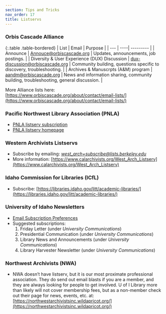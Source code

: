 ```yaml
---
section: Tips and Tricks
nav_order: 17
title: Listservs
---
```


### Orbis Cascade Alliance

{:.table .table-bordered}
| List | Email | Purpose |
| --- | ----| --------- |
| Announce | Annouce@orbiscascade.org | Updates, announcements, job postings. |
| Diversity & User Experience (DUX) Discussion | dux-discussion@orbiscascade.org | Community building, questions specific to discovery, troubleshooting. |
| Archives & Manuscrpts (A&M) program | aandm@orbiscascade.org | News and information sharing, community building, troubleshooting, general discussion. |

More Alliance lists here: [https://www.orbiscascade.org/about/contact/email-lists/](https://www.orbiscascade.org/about/contact/email-lists/)

### Pacific Northwest Library Association (PNLA)
- [PNLA listserv subscription](https://pnla.org/pnla-listserv/)
- [PNLA listserv homepage](https://groups.io/g/PNLA)

### Western Archivists Listservs

- Subscribe by emailing: *west_arch+subscribe@lists.berkeley.edu*
- More information: [https://www.calarchivists.org/West_Arch_Listserv](https://www.calarchivists.org/West_Arch_Listserv)

### Idaho Commission for Libraries (ICfL)
-  Subscribe: [https://libraries.idaho.gov/litt/academic-libraries/](https://libraries.idaho.gov/litt/academic-libraries/)

### University of Idaho Newsletters

- [Email Subscription Preferences](https://www.uidaho.edu/news/email-preferences)
- Suggested subscriptions:
    1. Friday Letter (under *University Communications*)
    2. Presidential Communication (under *University Communications*)
    3. Library News and Announcements (under *University Communications*)
    4. Library Harvester Newsletter (under *University Communications*)

### Northwest Archivists (NWA)
- NWA doesn’t have listserv, but it is our most proximate professional association. They do send out email blasts if you are a member, and they are always looking for people to get involved. U of I Library more than likely will not cover membership fees, but as a non-member check out their page for news, events, etc. at: [https://northwestarchivistsinc.wildapricot.org/](https://northwestarchivistsinc.wildapricot.org/)